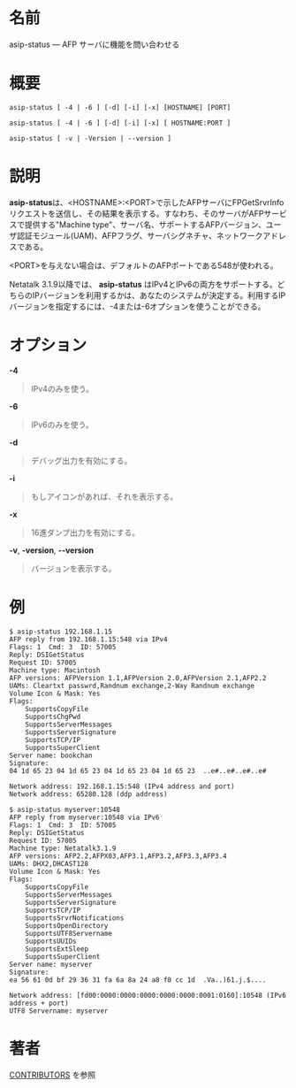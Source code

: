 # 名前

asip-status — AFP サーバに機能を問い合わせる

# 概要

`asip-status [ -4 | -6 ] [-d] [-i] [-x] [HOSTNAME] [PORT]`

`asip-status [ -4 | -6 ] [-d] [-i] [-x] [ HOSTNAME:PORT ]`

`asip-status [ -v | -Version | --version ]`

# 説明

**asip-status**は、<HOSTNAME\>:<PORT\>で示したAFPサーバにFPGetSrvrInfoリクエストを送信し、その結果を表示する。すなわち、そのサーバがAFPサービスで提供する"Machine
type"、サーバ名、サポートするAFPバージョン、ユーザ認証モジュール(UAM)、AFPフラグ、サーバシグネチャ、ネットワークアドレスである。

<PORT\>を与えない場合は、デフォルトのAFPポートである548が使われる。

Netatalk 3.1.9以降では、 **asip-status**
はIPv4とIPv6の両方をサポートする。どちらのIPバージョンを利用するかは、あなたのシステムが決定する。利用するIPバージョンを指定するには、-4または-6オプションを使うことができる。

# オプション

**-4**

> IPv4のみを使う。

**-6**

> IPv6のみを使う。

**-d**

> デバッグ出力を有効にする。

**-i**

> もしアイコンがあれば、それを表示する。

**-x**

> 16進ダンプ出力を有効にする。

**-v**, **-version**, **--version**

> バージョンを表示する。

# 例

    $ asip-status 192.168.1.15
    AFP reply from 192.168.1.15:548 via IPv4
    Flags: 1  Cmd: 3  ID: 57005
    Reply: DSIGetStatus
    Request ID: 57005
    Machine type: Macintosh
    AFP versions: AFPVersion 1.1,AFPVersion 2.0,AFPVersion 2.1,AFP2.2
    UAMs: Cleartxt passwrd,Randnum exchange,2-Way Randnum exchange
    Volume Icon & Mask: Yes
    Flags:
        SupportsCopyFile
        SupportsChgPwd
        SupportsServerMessages
        SupportsServerSignature
        SupportsTCP/IP
        SupportsSuperClient
    Server name: bookchan
    Signature:
    04 1d 65 23 04 1d 65 23 04 1d 65 23 04 1d 65 23  ..e#..e#..e#..e#

    Network address: 192.168.1.15:548 (IPv4 address and port)
    Network address: 65280.128 (ddp address)

    $ asip-status myserver:10548
    AFP reply from myserver:10548 via IPv6
    Flags: 1  Cmd: 3  ID: 57005
    Reply: DSIGetStatus
    Request ID: 57005
    Machine type: Netatalk3.1.9
    AFP versions: AFP2.2,AFPX03,AFP3.1,AFP3.2,AFP3.3,AFP3.4
    UAMs: DHX2,DHCAST128
    Volume Icon & Mask: Yes
    Flags:
        SupportsCopyFile
        SupportsServerMessages
        SupportsServerSignature
        SupportsTCP/IP
        SupportsSrvrNotifications
        SupportsOpenDirectory
        SupportsUTF8Servername
        SupportsUUIDs
        SupportsExtSleep
        SupportsSuperClient
    Server name: myserver
    Signature:
    ea 56 61 0d bf 29 36 31 fa 6a 8a 24 a8 f0 cc 1d  .Va..)61.j.$....

    Network address: [fd00:0000:0000:0000:0000:0000:0001:0160]:10548 (IPv6 address + port)
    UTF8 Servername: myserver

# 著者

[CONTRIBUTORS](https://netatalk.io/contributors) を参照
